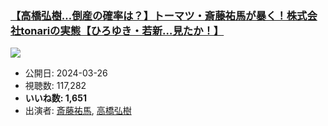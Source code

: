 ### [【高橋弘樹…倒産の確率は？】トーマツ・斎藤祐馬が暴く！株式会社tonariの実態【ひろゆき・若新…見たか！】](https://www.youtube.com/watch?v=rZR3bgwNdGM)
[![](https://img.youtube.com/vi/rZR3bgwNdGM/sddefault.jpg)](https://www.youtube.com/watch?v=rZR3bgwNdGM)
-   公開日: 2024-03-26
-   視聴数: 117,282
-   **いいね数: 1,651**
-   出演者: [斎藤祐馬](/rehacq_fan/people/斎藤祐馬 "wikilink"), [高橋弘樹](/rehacq_fan/people/高橋弘樹 "wikilink")
